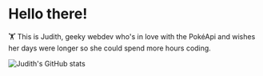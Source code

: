 # Hello there!



🏋️‍  This is Judith, geeky webdev who's in love with the PokéApi and wishes her days were longer so she could spend more hours coding.


![Judith's GitHub stats](https://github-readme-stats.vercel.app/api?username=judithmg&show_icons=true&theme=tokyonight)
